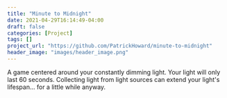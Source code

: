 ```yaml
---
title: "Minute to Midnight"
date: 2021-04-29T16:14:49-04:00
draft: false
categories: [Project]
tags: []
project_url: "https://github.com/PatrickHoward/minute-to-midnight"
header_image: "images/header_image.png"
---
```


A game centered around your constantly dimming light. Your light will only last 60 seconds. Collecting light from light sources can extend your light's lifespan... for a little while anyway.

<!--more-->
